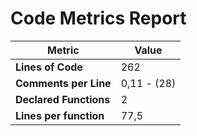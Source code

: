 # Code Metrics Report

| Metric                          | Value       |
|---------------------------------|-------------|
| **Lines of Code**               | 262         |
| **Comments per Line**           | 0,11 - (28) |
| **Declared Functions**          | 2           |
| **Lines per function**          | 77,5        |


